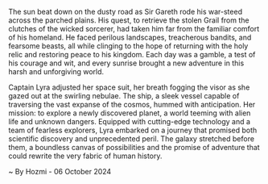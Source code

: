 
The sun beat down on the dusty road as Sir Gareth rode his war-steed across the parched plains. His quest, to retrieve the stolen Grail from the clutches of the wicked sorcerer, had taken him far from the familiar comfort of his homeland. He faced perilous landscapes, treacherous bandits, and fearsome beasts, all while clinging to the hope of returning with the holy relic and restoring peace to his kingdom. Each day was a gamble, a test of his courage and wit, and every sunrise brought a new adventure in this harsh and unforgiving world.

Captain Lyra adjusted her space suit, her breath fogging the visor as she gazed out at the swirling nebulae. The ship, a sleek vessel capable of traversing the vast expanse of the cosmos, hummed with anticipation. Her mission: to explore a newly discovered planet, a world teeming with alien life and unknown dangers. Equipped with cutting-edge technology and a team of fearless explorers, Lyra embarked on a journey that promised both scientific discovery and unprecedented peril. The galaxy stretched before them, a boundless canvas of possibilities and the promise of adventure that could rewrite the very fabric of human history. 

~ By Hozmi - 06 October 2024
